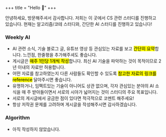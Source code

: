 +++
title = "Hello 👋"
+++

<!--more-->

안녕하세요, 방문해주셔서 감사합니다. 저희는 이 곳에서 CS 관련 스터디를 진행하고 있습니다. 현재는 알고리즘/코테 스터디와, 간단한 AI 스터디를 진행하고 있습니다!

### Weekly AI

- AI 관련 소식, 기술 블로그 글, 유튜브 영상 등 관심있는 자료를 보고 <mark>간단히 요약</mark>합니다. 느낀점, 한줄평을 추가해주셔도 좋습니다.
- 게시글은 <mark>매주 1인당 1개씩 작성</mark>합니다. 최신 AI 기술을 파악하는 것이 목적이므로 2년 이내의 자료만 허용합니다.
- 어떤 자료를 참고하였는지 다른 사람들도 확인할 수 있도록 <mark>참고한 자료의 링크를 reference</mark> 달아주시면 좋습니다.
- 유명하거나, 임팩트있는 기술이 아니어도 상관 없으며, 각자 관심있는 분야의 AI 소식을 매 주 받아들이면서 서로의 시야가 넓어지는 것이 스터디의 주요 목표입니다.
- 서로의 게시글에서 궁금한 점이 있다면 적극적으로 코멘트 해주세요!
- 항상 저작권 문제를 고려하며 게시글을 작성해주시면 감사하겠습니다.

### Algorithm

- 아직 작성하지 않았습니다.

